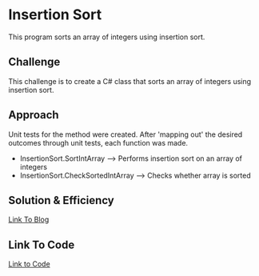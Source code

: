 # Insertion Sort
This program sorts an array of integers using insertion sort.

## Challenge
This challenge is to create a C# class that sorts an array of integers using insertion sort.

## Approach
Unit tests for the method were created. After 'mapping out' the desired outcomes through unit tests, each function was made.

- InsertionSort.SortIntArray --> Performs insertion sort on an array of integers
- InsertionSort.CheckSortedIntArray --> Checks whether array is sorted

## Solution & Efficiency
[Link To Blog](./BLOG.md)

## Link To Code
[Link to Code](./Project1/)

